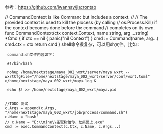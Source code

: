 参考：https://github.com/iwannay/jiacrontab


// CommandContext is like Command but includes a context.
//
// The provided context is used to kill the process (by calling
// os.Process.Kill) if the context becomes done before the command
// completes on its own.
func CommandContext(ctx context.Context, name string, arg ...string) *Cmd {
	if ctx == nil {
		panic("nil Context")
	}
	cmd := Command(name, arg...)
	cmd.ctx = ctx
	return cmd
}
shell命令很复杂，可以用sh文件。比如：

     command.sh文件内容如下：

     #!/bin/bash

     nohup /home/nextstage/maya_002_wxrt/server/maya wxrt --wxrtCfgFile="/home/nextstage/maya_002_wxrt/server/conf/wxrt.toml"  >/home/nextstage/maya_002_wxrt/maya.log &

     echo $! >> /home/nextstage/maya_002_wxrt/maya.pid

     
	//TODO 测试
	c.Args = append(c.Args, "/home/nextstage/maya_002_wxrt/job/process/command.sh")
	c.Name = "bash"
	// c.Name = "E:\\mine\\圣诞树给你，放桌面上.exe"
	cmd := exec.CommandContext(c.Ctx, c.Name, c.Args...)